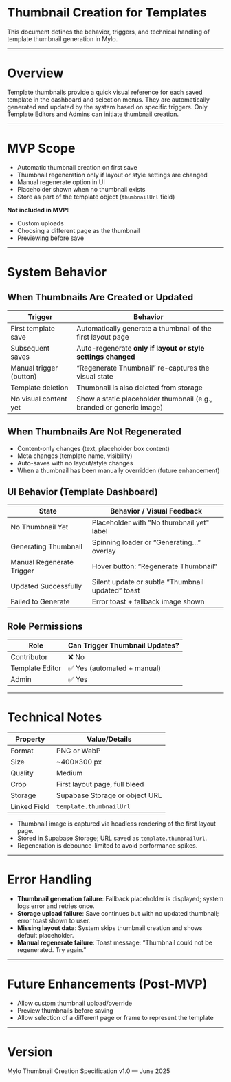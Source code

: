 # Thumbnail Creation for Templates

This document defines the behavior, triggers, and technical handling of template thumbnail generation in Mylo.

---

# Overview

Template thumbnails provide a quick visual reference for each saved template in the dashboard and selection menus. They are automatically generated and updated by the system based on specific triggers. Only Template Editors and Admins can initiate thumbnail creation.

---

# MVP Scope

- Automatic thumbnail creation on first save
- Thumbnail regeneration only if layout or style settings are changed
- Manual regenerate option in UI
- Placeholder shown when no thumbnail exists
- Store as part of the template object (`thumbnailUrl` field)

**Not included in MVP:**

- Custom uploads
- Choosing a different page as the thumbnail
- Previewing before save

---

# System Behavior

## When Thumbnails Are Created or Updated

| Trigger                      | Behavior                                                                 |
|------------------------------|--------------------------------------------------------------------------|
| First template save          | Automatically generate a thumbnail of the first layout page              |
| Subsequent saves             | Auto-regenerate **only if layout or style settings changed**             |
| Manual trigger (button)      | “Regenerate Thumbnail” re-captures the visual state                      |
| Template deletion            | Thumbnail is also deleted from storage                                   |
| No visual content yet        | Show a static placeholder thumbnail (e.g., branded or generic image)     |

## When Thumbnails Are Not Regenerated

- Content-only changes (text, placeholder box content)
- Meta changes (template name, visibility)
- Auto-saves with no layout/style changes
- When a thumbnail has been manually overridden (future enhancement)

## UI Behavior (Template Dashboard)

| State                      | Behavior / Visual Feedback                                     |
|----------------------------|---------------------------------------------------------------|
| No Thumbnail Yet           | Placeholder with "No thumbnail yet" label                     |
| Generating Thumbnail       | Spinning loader or “Generating…” overlay                      |
| Manual Regenerate Trigger  | Hover button: “Regenerate Thumbnail”                          |
| Updated Successfully       | Silent update or subtle “Thumbnail updated” toast             |
| Failed to Generate         | Error toast + fallback image shown                            |

## Role Permissions

| Role            | Can Trigger Thumbnail Updates? |
|------------------|-------------------------------|
| Contributor     | ❌ No                          |
| Template Editor | ✅ Yes (automated + manual)    |
| Admin           | ✅ Yes                         |

---

# Technical Notes

| Property         | Value/Details                             |
|------------------|-------------------------------------------|
| Format           | PNG or WebP                               |
| Size             | ~400×300 px                               |
| Quality          | Medium                                    |
| Crop             | First layout page, full bleed             |
| Storage          | Supabase Storage or object URL            |
| Linked Field     | `template.thumbnailUrl`                   |

- Thumbnail image is captured via headless rendering of the first layout page.
- Stored in Supabase Storage; URL saved as `template.thumbnailUrl`.
- Regeneration is debounce-limited to avoid performance spikes.

---

# Error Handling

- **Thumbnail generation failure**: Fallback placeholder is displayed; system logs error and retries once.
- **Storage upload failure**: Save continues but with no updated thumbnail; error toast shown to user.
- **Missing layout data**: System skips thumbnail creation and shows default placeholder.
- **Manual regenerate failure**: Toast message: “Thumbnail could not be regenerated. Try again.”

---

# Future Enhancements (Post-MVP)

- Allow custom thumbnail upload/override
- Preview thumbnails before saving
- Allow selection of a different page or frame to represent the template

---

# Version

Mylo Thumbnail Creation Specification v1.0 — June 2025
